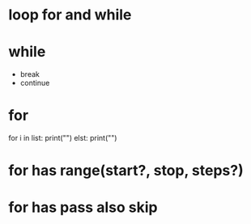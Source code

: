 # loop for and while

# while
- break
- continue

# for 

for  i in list:
    print("")
elst:
    print("")


# for has range(start?, stop, steps?)

# for has pass also skip 